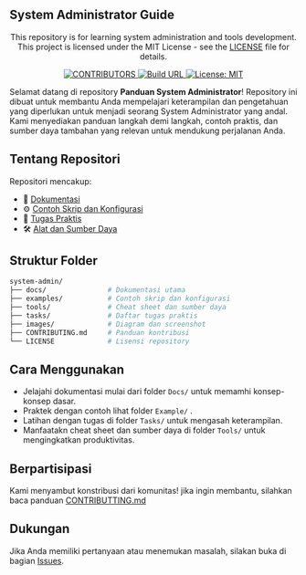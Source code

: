 ## System Administrator Guide

<p align="center">
This repository is for learning system administration and tools development. <br>
This project is licensed under the MIT License - see the <a href="LICENSE">LICENSE</a> file for details.
</p>

<p align="center">
  <a href="https://github.com/mhaemnn/sys-admin/graphs/contributors">
  <img src="https://img.shields.io/github/contributors/mhaemnn/sys-admin?style=flat-square&label=CONTRIBUTORS&color=44cc11" alt="CONTRIBUTORS">
  </a>
  <a href="https://github.com/mhaemnn/system-admin">
    <img src="https://img.shields.io/badge/BUILD-https%3A%2F%2Fgithub.com%2Fmhaemnn%2Fsystem--admin-orange?style=flat-square" alt="Build URL">
  </a>
  <a href="https://opensource.org/licenses/MIT">
    <img src="https://img.shields.io/badge/LICENSE-MIT-green.svg?style=flat-square" alt="License: MIT">
  </a>
</p>

Selamat datang di repository **Panduan System Administrator**! Repository ini dibuat untuk membantu Anda mempelajari keterampilan dan pengetahuan yang diperlukan untuk menjadi seorang System Administrator yang andal. Kami menyediakan panduan langkah demi langkah, contoh praktis, dan sumber daya tambahan yang relevan untuk mendukung perjalanan Anda.

## Tentang Repositori
Repositori mencakup:
- 📕 [Dokumentasi](/Docs/)
- ⚙️  [Contoh Skrip dan Konfigurasi](/Examples/)
- 📝 [Tugas Praktis](/Tasks/)
- 🛠️ [Alat dan Sumber Daya](/Tools/)
  
## Struktur Folder
```bash
system-admin/
├── docs/               # Dokumentasi utama
├── examples/           # Contoh skrip dan konfigurasi
├── tools/              # Cheat sheet dan sumber daya
├── tasks/              # Daftar tugas praktis
├── images/             # Diagram dan screenshot
├── CONTRIBUTING.md     # Panduan kontribusi
└── LICENSE             # Lisensi repository
```
## Cara Menggunakan
- Jelajahi dokumentasi mulai dari folder `Docs/` untuk memamhi konsep-konsep dasar.
- Praktek dengan contoh lihat folder `Example/` .
- Latihan dengan tugas di folder `Tasks/` untuk mengasah keterampilan.
- Manfaatakn cheat sheet dan sumber daya di folder `Tools/` untuk mengingkatkan produktivitas.
  
## Berpartisipasi 
Kami menyambut konstribusi dari komunitas! jika ingin membantu, silahkan baca panduan [CONTRIBUTTING.md](/CONTRIBUTING.md) 

## Dukungan
Jika Anda memiliki pertanyaan atau menemukan masalah, silakan buka di bagian [Issues](../../issues).
